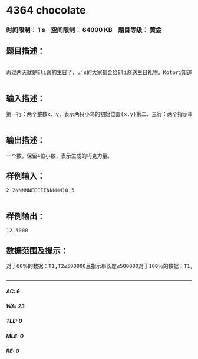# 4364 chocolate   
### 时间限制： 1 s&nbsp;&nbsp;&nbsp;&nbsp;空间限制： 64000 KB&nbsp;&nbsp;&nbsp;&nbsp;题目等级： 黄金  
## 题目描述：  

<pre>
  
再过两天就是Eli酱的生日了，μ’s的大家都会给Eli酱送生日礼物。Kotori知道Eli十分喜欢吃chocolate，于是便决定送给Eli两个可以制造chocolate的魔法小鸟。这两只小鸟会按照预先告知的指示进行飞行，指示包括N,S,E,W四个指示，分别对应北，南，东，西四个方向，执行某个指示时，小鸟会按照各自的指示飞行一个单位，而每秒会有一个指示。两只小鸟最后所在的位置与起始位置围成的图形面积就是能生成的chocolate量。作为魔法小鸟，它自然会在Eli希望的时间内循环执行给定的指示（执行完指示串后它会从头开始循环）。在0时刻Eli酱会将两只魔法小鸟放在（x,y）位置，并且给出了指示串。她想知道最后能生成的chocolate量。  

</pre>
  
  
## 输入描述：  

<pre>
第一行：两个整数x、y，表示两只小鸟的初始位置(x,y)第二、三行：两个指示串，分别表示对两只小鸟的指示第四行：两个整数T1,T2，分别表示两只小鸟的飞行时间  

</pre>
  
  
## 输出描述：  

<pre>
一个数，保留4位小数，表示生成的巧克力量。
</pre>
  
  
## 样例输入：  

<pre>
2 2NNNNNEEEEENNNNN10 5  

</pre>
  
  
## 样例输出：  

<pre>
12.5000
</pre>
  
  
## 数据范围及提示：  

<pre>
对于60％的数据：T1,T2≤500000且指示串长度≤500000对于100％的数据：T1,T2<=100000000且指示串长度≤500000，|x|,|y|≤100000000  

</pre>
  
  
***  

##### AC: 6  
##### WA: 23  
##### TLE: 0  
##### MLE: 0  
##### RE: 0  
